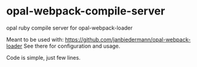 # opal-webpack-compile-server
opal ruby compile server for opal-webpack-loader

Meant to be used with: https://github.com/janbiedermann/opal-webpack-loader
See there for configuration and usage.

Code is simple, just few lines.